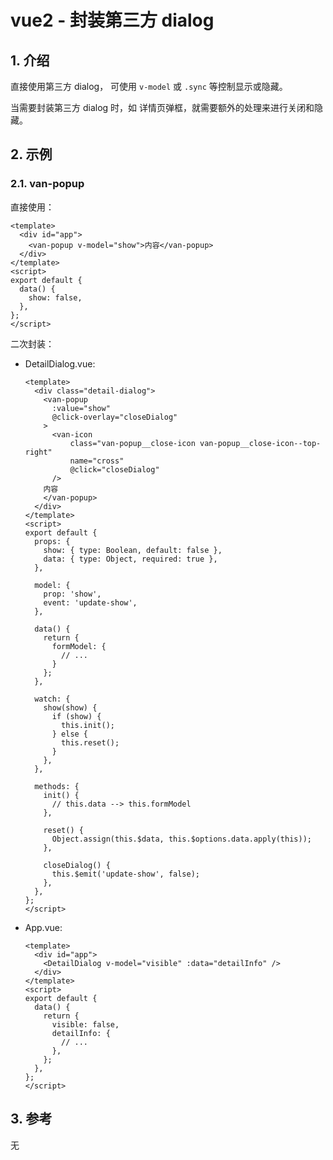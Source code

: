 <!--#region
@author 吴钦飞
@email wuqinfei@qq.com
@create date 2024-01-26 11:03:14
@modify date 2024-01-26 11:03:14
@desc [description]
#endregion-->


# vue2 - 封装第三方 dialog

## 1. 介绍

直接使用第三方 dialog， 可使用 `v-model` 或 `.sync` 等控制显示或隐藏。

当需要封装第三方 dialog 时，如 详情页弹框，就需要额外的处理来进行关闭和隐藏。

## 2. 示例

### 2.1. van-popup

直接使用：

```vue
<template>
  <div id="app">
    <van-popup v-model="show">内容</van-popup>
  </div>
</template>
<script>
export default {
  data() {
    show: false,
  },
};
</script>
```

二次封装：

* DetailDialog.vue:

    ```vue
    <template>
      <div class="detail-dialog">
        <van-popup 
          :value="show"
          @click-overlay="closeDialog"
        >
          <van-icon
              class="van-popup__close-icon van-popup__close-icon--top-right"
              name="cross"
              @click="closeDialog"
          />
        内容
        </van-popup>
      </div>
    </template>
    <script>
    export default {
      props: {
        show: { type: Boolean, default: false },
        data: { type: Object, required: true },
      },
  
      model: {
        prop: 'show',
        event: 'update-show',
      },

      data() {
        return {
          formModel: {
            // ...
          }
        };
      },

      watch: {
        show(show) {
          if (show) {
            this.init();
          } else {
            this.reset();
          }
        },
      },

      methods: {
        init() {
          // this.data --> this.formModel
        },

        reset() {
          Object.assign(this.$data, this.$options.data.apply(this));
        },

        closeDialog() {
          this.$emit('update-show', false);
        },
      },
    };
    </script>
    ```

* App.vue:

    ```vue
    <template>
      <div id="app">
        <DetailDialog v-model="visible" :data="detailInfo" />
      </div>
    </template>
    <script>
    export default {
      data() {
        return {
          visible: false,
          detailInfo: {
            // ...
          },
        };
      },
    };
    </script>
    ```

## 3. 参考

无